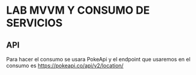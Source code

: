 # LAB MVVM Y CONSUMO DE SERVICIOS 

## API 

Para hacer el consumo se usara PokeApi y el endpoint que usaremos en el consumo es 
https://pokeapi.co/api/v2/location/


